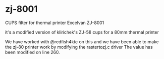 zj-8001
=====

CUPS filter for thermal printer Excelvan ZJ-8001

it's a modified version of klirichek's ZJ-58 cups for a 80mm thermal printer

We have worked with @redfish4ktc on this and we have been able to make the zj-80 printer work by modifying the rastertozj.c driver
The value has been modified on line 260.
